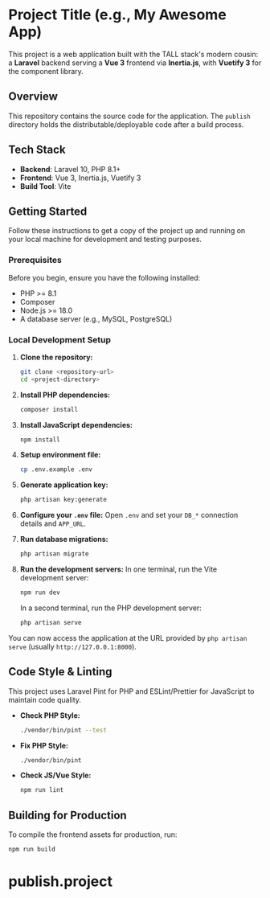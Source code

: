 # Project Title (e.g., My Awesome App)

This project is a web application built with the TALL stack's modern cousin: a **Laravel** backend serving a **Vue 3** frontend via **Inertia.js**, with **Vuetify 3** for the component library.

## Overview

This repository contains the source code for the application. The `publish` directory holds the distributable/deployable code after a build process.

## Tech Stack

- **Backend**: Laravel 10, PHP 8.1+
- **Frontend**: Vue 3, Inertia.js, Vuetify 3
- **Build Tool**: Vite

## Getting Started

Follow these instructions to get a copy of the project up and running on your local machine for development and testing purposes.

### Prerequisites

Before you begin, ensure you have the following installed:

- PHP >= 8.1
- Composer
- Node.js >= 18.0
- A database server (e.g., MySQL, PostgreSQL)

### Local Development Setup

1.  **Clone the repository:**

    ```bash
    git clone <repository-url>
    cd <project-directory>
    ```

2.  **Install PHP dependencies:**

    ```bash
    composer install
    ```

3.  **Install JavaScript dependencies:**

    ```bash
    npm install
    ```

4.  **Setup environment file:**

    ```bash
    cp .env.example .env
    ```

5.  **Generate application key:**

    ```bash
    php artisan key:generate
    ```

6.  **Configure your `.env` file:**
    Open `.env` and set your `DB_*` connection details and `APP_URL`.

7.  **Run database migrations:**

    ```bash
    php artisan migrate
    ```

8.  **Run the development servers:**
    In one terminal, run the Vite development server:
    ```bash
    npm run dev
    ```
    In a second terminal, run the PHP development server:
    ```bash
    php artisan serve
    ```

You can now access the application at the URL provided by `php artisan serve` (usually `http://127.0.0.1:8000`).

## Code Style & Linting

This project uses Laravel Pint for PHP and ESLint/Prettier for JavaScript to maintain code quality.

- **Check PHP Style:**
  ```bash
  ./vendor/bin/pint --test
  ```
- **Fix PHP Style:**
  ```bash
  ./vendor/bin/pint
  ```
- **Check JS/Vue Style:**
  ```bash
  npm run lint
  ```

## Building for Production

To compile the frontend assets for production, run:

```bash
npm run build
```
# publish.project
